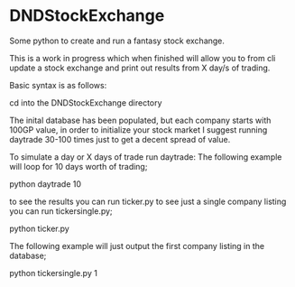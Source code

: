 # DNDStockExchange
Some python to create and run a fantasy stock exchange.

This is a work in progress which when finished will allow you to from cli update a stock exchange and print out results from X day/s of trading.

Basic syntax is as follows:

cd into the DNDStockExchange directory

The inital database has been populated, but each company starts with 100GP value, in order to initialize your stock market I suggest running daytrade 30-100 times just to get a decent spread of value.


To simulate a day or X days of trade run daytrade:
The following example will loop for 10 days worth of trading;


python daytrade 10

to see the results you can run ticker.py to see just a single company listing you can run tickersingle.py;

python ticker.py

The following example will just output the first company listing in the database;

python tickersingle.py 1 
